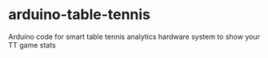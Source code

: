 # arduino-table-tennis
Arduino code for smart table tennis analytics hardware system to show your TT game stats
